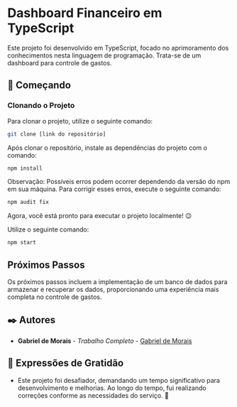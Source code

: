 # Dashboard Financeiro em TypeScript

Este projeto foi desenvolvido em TypeScript, focado no aprimoramento dos conhecimentos nesta linguagem de programação. Trata-se de um dashboard para controle de gastos.

## 🚀 Começando

### Clonando o Projeto

Para clonar o projeto, utilize o seguinte comando:

```bash
git clone [link do repositório]
```

Após clonar o repositório, instale as dependências do projeto com o comando:

```bash
npm install
```

Observação: Possíveis erros podem ocorrer dependendo da versão do npm em sua máquina. Para corrigir esses erros, execute o seguinte comando:

```bash
npm audit fix
```

Agora, você está pronto para executar o projeto localmente! 😉

Utilize o seguinte comando:

```bash
npm start
```

## Próximos Passos

Os próximos passos incluem a implementação de um banco de dados para armazenar e recuperar os dados, proporcionando uma experiência mais completa no controle de gastos.

## ✒️ Autores

* **Gabriel de Morais** - *Trabalho Completo* - [Gabriel de Morais](https://gist.github.com/GabrielMoraisR)

## 🎁 Expressões de Gratidão

* Este projeto foi desafiador, demandando um tempo significativo para desenvolvimento e melhorias. Ao longo do tempo, fui realizando correções conforme as necessidades do serviço. 📢
